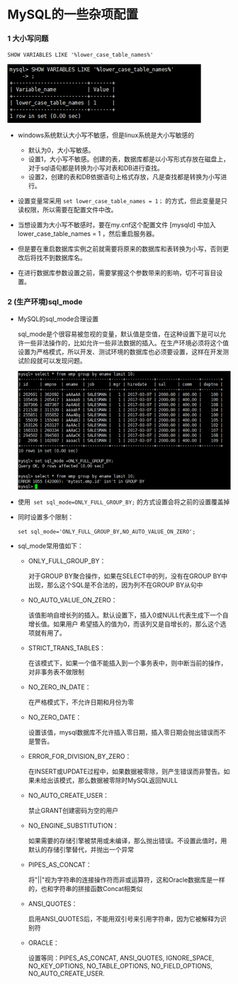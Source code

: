 # MySQL的一些杂项配置

### 1 大小写问题

 `SHOW VARIABLES LIKE '%lower_case_table_names%' `

![img](assets/F49D3CE6-B08B-4968-8F8C-29F6C5EB09D8.png) 

- windows系统默认大小写不敏感，但是linux系统是大小写敏感的
  - 默认为0，大小写敏感。
  - 设置1，大小写不敏感。创建的表，数据库都是以小写形式存放在磁盘上，对于sql语句都是转换为小写对表和DB进行查找。
  - 设置2，创建的表和DB依据语句上格式存放，凡是查找都是转换为小写进行。 

- 设置变量常采用 `set lower_case_table_names = 1；` 的方式，但此变量是只读权限，所以需要在配置文件中改。

- 当想设置为大小写不敏感时，要在my.cnf这个配置文件 [mysqld] 中加入 lower_case_table_names = 1 ，然后重启服务器。

- 但是要在重启数据库实例之前就需要将原来的数据库和表转换为小写，否则更改后将找不到数据库名。

- 在进行数据库参数设置之前，需要掌握这个参数带来的影响，切不可盲目设置。

### 2 (生产环境)sql_mode

- MySQL的sql_mode合理设置

  sql_mode是个很容易被忽视的变量，默认值是空值，在这种设置下是可以允许一些非法操作的，比如允许一些非法数据的插入。在生产环境必须将这个值设置为严格模式，所以开发、测试环境的数据库也必须要设置，这样在开发测试阶段就可以发现问题。

  ![img](assets/2D7109F6-A943-4A2E-9A38-3BE019D79F30.png) 

- 使用` set sql_mode=ONLY_FULL_GROUP_BY;` 的方式设置会将之前的设置覆盖掉

- 同时设置多个限制：

  `set sql_mode='ONLY_FULL_GROUP_BY,NO_AUTO_VALUE_ON_ZERO';`

- sql_mode常用值如下： 
  - ONLY_FULL_GROUP_BY：

    对于GROUP BY聚合操作，如果在SELECT中的列，没有在GROUP BY中出现，那么这个SQL是不合法的，因为列不在GROUP BY从句中
    
  - NO_AUTO_VALUE_ON_ZERO：
  
    该值影响自增长列的插入。默认设置下，插入0或NULL代表生成下一个自增长值。如果用户 希望插入的值为0，而该列又是自增长的，那么这个选项就有用了。
    
  - STRICT_TRANS_TABLES：
  
      在该模式下，如果一个值不能插入到一个事务表中，则中断当前的操作，对非事务表不做限制
  
  - NO_ZERO_IN_DATE：
  
    在严格模式下，不允许日期和月份为零
  
  - NO_ZERO_DATE：
  
    设置该值，mysql数据库不允许插入零日期，插入零日期会抛出错误而不是警告。
  
  - ERROR_FOR_DIVISION_BY_ZERO：
  
    在INSERT或UPDATE过程中，如果数据被零除，则产生错误而非警告。如 果未给出该模式，那么数据被零除时MySQL返回NULL
  
  - NO_AUTO_CREATE_USER：
  
    禁止GRANT创建密码为空的用户
  
  - NO_ENGINE_SUBSTITUTION：
  
    如果需要的存储引擎被禁用或未编译，那么抛出错误。不设置此值时，用默认的存储引擎替代，并抛出一个异常
  
  - PIPES_AS_CONCAT：
  
    将"||"视为字符串的连接操作符而非或运算符，这和Oracle数据库是一样的，也和字符串的拼接函数Concat相类似
  
  - ANSI_QUOTES：
  
    启用ANSI_QUOTES后，不能用双引号来引用字符串，因为它被解释为识别符
  
  - ORACLE：
  
    设置等同：PIPES_AS_CONCAT, ANSI_QUOTES, IGNORE_SPACE, NO_KEY_OPTIONS, NO_TABLE_OPTIONS, NO_FIELD_OPTIONS, NO_AUTO_CREATE_USER.